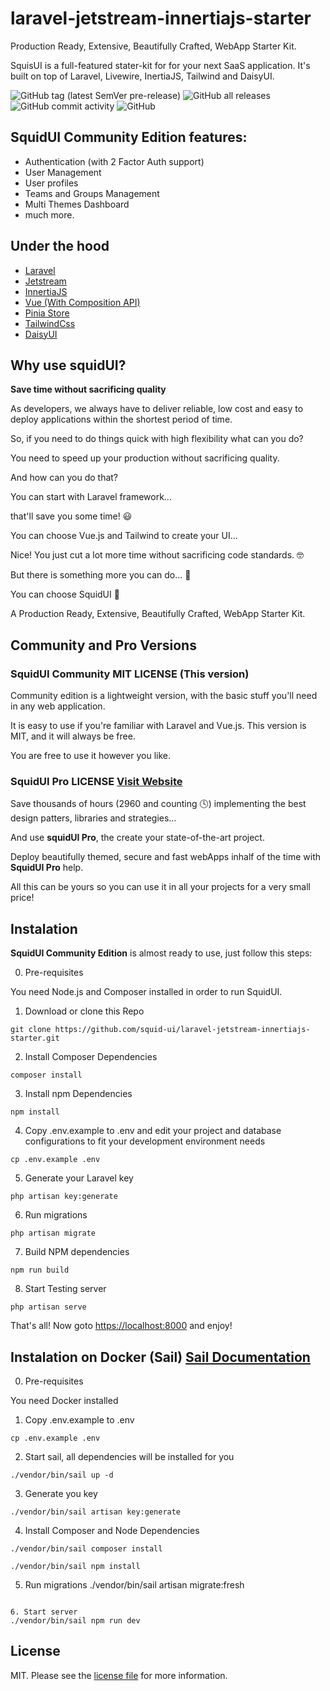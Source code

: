 # laravel-jetstream-innertiajs-starter

Production Ready, Extensive, Beautifully Crafted, WebApp Starter Kit.

SquisUI is a full-featured stater-kit for for your next SaaS application. It's built on top of Laravel, Livewire, InertiaJS, Tailwind and DaisyUI.

![GitHub tag (latest SemVer pre-release)](https://img.shields.io/github/v/tag/squid-ui/laravel-jetstream-innertiajs-starter?include_prereleases) ![GitHub all releases](https://img.shields.io/github/downloads/squid-ui/laravel-jetstream-innertiajs-starter/total) ![GitHub commit activity](https://img.shields.io/github/commit-activity/y/squid-ui/laravel-jetstream-innertiajs-starter) ![GitHub](https://img.shields.io/github/license/squid-ui/laravel-jetstream-innertiajs-starter)

## SquidUI Community Edition features:

* Authentication (with 2 Factor Auth support)
* User Management
* User profiles
* Teams and Groups Management
* Multi Themes Dashboard
* much more.

## Under the hood

* [Laravel](https://laravel.com/)
* [Jetstream](https://jetstream.laravel.com/)
* [InnertiaJS](https://inertiajs.com/)
* [Vue (With Composition API)](https://vuejs.org/)
* [Pinia Store](https://pinia.vuejs.org/)
* [TailwindCss](https://tailwindcss.com/)
* [DaisyUI](https://daisyui.com/)

## Why use squidUI?

**Save time without sacrificing quality**

As developers, we always have to deliver reliable, low cost and easy to deploy applications within the shortest period of time.

So, if you need to do things quick with high flexibility what can you do?

You need to speed up your production without sacrificing quality.

And how can you do that?

You can start with Laravel framework...

that'll save you some time! 😃

You can choose Vue.js and Tailwind to create your UI...

Nice! You just cut a lot more time without sacrificing code standards. 🤓

But there is something more you can do... 💭

You can choose SquidUI 🦑

A Production Ready, Extensive, Beautifully Crafted, WebApp Starter Kit.

## Community and Pro Versions

### SquidUI Community MIT LICENSE (This version)

Community edition is a lightweight version, with the basic stuff you'll need in any web application. 

It is easy to use if you're familiar with Laravel and Vue.js. This version is MIT, and it will always be free. 

You are free to use it however you like.

### SquidUI Pro LICENSE  [Visit Website](https://squidui.com/)

Save thousands of hours (2960 and counting 🕓) implementing the best design patters, libraries and strategies…

And use **squidUI Pro**, the create your state-of-the-art project.

Deploy beautifully themed, secure and fast webApps inhalf of the time with **SquidUI Pro** help.

All this can be yours so you can use it in all your projects for a very small price!

## Instalation

**SquidUI Community Edition** is almost ready to use, just follow this steps:

0. Pre-requisites

You need Node.js and Composer installed in order to run SquidUI.

1. Download or clone this Repo
```
git clone https://github.com/squid-ui/laravel-jetstream-innertiajs-starter.git
```

2. Install Composer Dependencies
```
composer install
```

3. Install npm Dependencies
```
npm install
```

4. Copy .env.example to .env and edit your project and database configurations to fit your development environment needs
```
cp .env.example .env
```

5. Generate your Laravel key
```
php artisan key:generate
```

6. Run migrations
```
php artisan migrate
```

7. Build NPM dependencies
```
npm run build
```

8. Start Testing server
```
php artisan serve
```

That's all! Now goto [https://localhost:8000](https://localhost:8000) and enjoy!

## Instalation on Docker (Sail) [Sail Documentation](https://laravel.com/docs/9.x/sail)

0. Pre-requisites

You need Docker installed

1. Copy .env.example to .env
```
cp .env.example .env
```

2. Start sail, all dependencies will be installed for you
```
./vendor/bin/sail up -d
```

3. Generate you key
```
./vendor/bin/sail artisan key:generate
```

4. Install Composer and Node Dependencies
```
./vendor/bin/sail composer install
```
```
./vendor/bin/sail npm install
```

5. Run migrations
./vendor/bin/sail artisan migrate:fresh
```

6. Start server 
./vendor/bin/sail npm run dev
```

## License

MIT. Please see the [license file](LICENSE.md) for more information.
